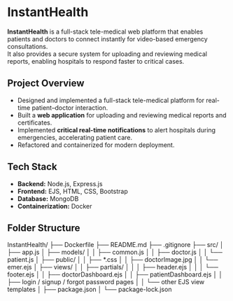 # InstantHealth 

**InstantHealth** is a full-stack tele-medical web platform that enables patients and doctors to connect instantly for video-based emergency consultations.  
It also provides a secure system for uploading and reviewing medical reports, enabling hospitals to respond faster to critical cases.
 
## Project Overview
- Designed and implemented a full-stack tele-medical platform for real-time patient–doctor interaction.
- Built a **web application** for uploading and reviewing medical reports and certificates.
- Implemented **critical real-time notifications** to alert hospitals during emergencies, accelerating patient care.
- Refactored and containerized for modern deployment.

## Tech Stack
- **Backend:** Node.js, Express.js  
- **Frontend:** EJS, HTML, CSS, Bootstrap  
- **Database:** MongoDB  
- **Containerization:** Docker  

## Folder Structure

InstantHealth/
├── Dockerfile
├── README.md
├── .gitignore
├── src/
│ ├── app.js
│ ├── models/
│ │ ├── common.js
│ │ ├── doctor.js
│ │ └── patient.js
│ ├── public/
│ │ ├── *.css
│ │ ├── doctorImage.jpg
│ │ └── emer.ejs
│ ├── views/
│ │ ├── partials/
│ │ │ ├── header.ejs
│ │ │ └── footer.ejs
│ │ ├── doctorDashboard.ejs
│ │ ├── patientDashboard.ejs
│ │ ├── login / signup / forgot password pages
│ │ └── other EJS view templates
│ ├── package.json
│ └── package-lock.json